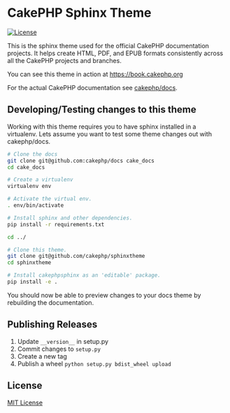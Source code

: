 # CakePHP Sphinx Theme

[![License](https://img.shields.io/badge/license-MIT-brightgreen.svg?style=flat-square)](LICENSE.txt)

This is the sphinx theme used for the official CakePHP documentation projects.
It helps create HTML, PDF, and EPUB formats consistently across all the CakePHP
projects and branches.

You can see this theme in action at https://book.cakephp.org

For the actual CakePHP documentation see
[cakephp/docs](https://github.com/cakephp/docs).


## Developing/Testing changes to this theme

Working with this theme requires you to have sphinx installed in a virtualenv.
Lets assume you want to test some theme changes out with cakephp/docs.

```bash
# Clone the docs
git clone git@github.com:cakephp/docs cake_docs
cd cake_docs

# Create a virtualenv
virtualenv env

# Activate the virtual env.
. env/bin/activate

# Install sphinx and other dependencies.
pip install -r requirements.txt

cd ../

# Clone this theme.
git clone git@github.com/cakephp/sphinxtheme
cd sphinxtheme

# Install cakephpsphinx as an 'editable' package.
pip install -e .
```

You should now be able to preview changes to your docs theme by rebuilding the
documentation.

## Publishing Releases

1. Update `__version__` in setup.py
2. Commit changes to `setup.py`
3. Create a new tag
4. Publish a wheel `python setup.py bdist_wheel upload`

## License

[MIT License](LICENSE)
